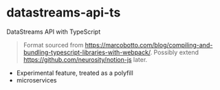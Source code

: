 # datastreams-api-ts
 DataStreams API with TypeScript


> Format sourced from https://marcobotto.com/blog/compiling-and-bundling-typescript-libraries-with-webpack/. Possibly extend https://github.com/neurosity/notion-js later.

* Experimental feature, treated as a polyfill
* microservices